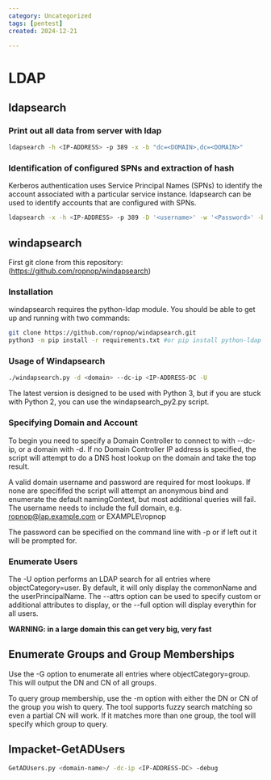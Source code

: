 ```yaml
---
category: Uncategorized
tags: [pentest]
created: 2024-12-21

---
```

# LDAP
## ldapsearch
### Print out all data from server with ldap
````bash
ldapsearch -h <IP-ADDRESS> -p 389 -x -b "dc=<DOMAIN>,dc=<DOMAIN>"
````
### Identification of configured SPNs and extraction of hash
Kerberos authentication uses Service Principal Names (SPNs) to identify the account associated
with a particular service instance. ldapsearch can be used to identify accounts that are
configured with SPNs.
````bash
ldapsearch -x -h <IP-ADDRESS> -p 389 -D '<username>' -w '<Password>' -b ""dc=<DOMAIN>,dc=<DOMAIN>" -s sub "(&(objectCategory=person)(objectClass=user)(!(useraccountcontrol:1.2.840.113556.1.4.803:=2))(serviceprincipalname=*/*))"
````
## windapsearch
First git clone from this repository: (https://github.com/ropnop/windapsearch)

### Installation
windapsearch requires the python-ldap module. You should be able to get up and running with two commands:
````bash
git clone https://github.com/ropnop/windapsearch.git
python3 -m pip install -r requirements.txt #or pip install python-ldap #or apt-get install python-ldap or 
````

### Usage of Windapsearch
````bash
./windapsearch.py -d <domain> --dc-ip <IP-ADDRESS-DC -U
````
The latest version is designed to be used with Python 3, but if you are stuck with Python 2, you can use the windapsearch_py2.py script.

### Specifying Domain and Account
To begin you need to specify a Domain Controller to connect to with --dc-ip, or a domain with -d. If no Domain Controller IP address is specified, the script will attempt to do a DNS host lookup on the domain and take the top result.

A valid domain username and password are required for most lookups. If none are specififed the script will attempt an anonymous bind and enumerate the default namingContext, but most additional queries will fail. The username needs to include the full domain, e.g. ropnop@lap.example.com or EXAMPLE\ropnop

The password can be specified on the command line with -p or if left out it will be prompted for.

### Enumerate Users
The -U option performs an LDAP search for all entries where objectCategory=user. By default, it will only display the commonName and the userPrincipalName. The --attrs option can be used to specify custom or additional attributes to display, or the --full option will display everythin for all users.

**WARNING: in a large domain this can get very big, very fast**

## Enumerate Groups and Group Memberships
Use the -G option to enumerate all entries where objectCategory=group. This will output the DN and CN of all groups.

To query group membership, use the -m option with either the DN or CN of the group you wish to query. The tool supports fuzzy search matching so even a partial CN will work. If it matches more than one group, the tool will specify which group to query.

## Impacket-GetADUsers
````bash
GetADUsers.py <domain-name>/ -dc-ip <IP-ADDRESS-DC> -debug
````
